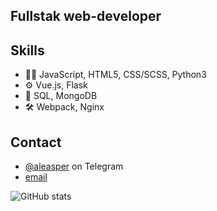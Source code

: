 ## Fullstak web-developer

## Skills
- 👨‍💻 JavaScript, HTML5, CSS/SCSS, Python3
- ⚙️ Vue.js, Flask
- 💽 SQL, MongoDB
- 🛠️ Webpack, Nginx

## Contact
- [@aleasper](https://t.me/aleasper) on Telegram
- [email](alexidest@gmail.com)
  
![GitHub stats](https://github-readme-stats.vercel.app/api?username=aleasper&show_icons=true&theme=dark)
